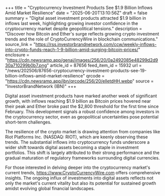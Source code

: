 +++
title = "Cryptocurrency Investment Products See $1.9 Billion Inflows Amid Market Resilience"
date = "2025-06-20T13:10:56Z"
draft = false
summary = "Digital asset investment products attracted $1.9 billion in inflows last week, highlighting growing investor confidence in the cryptocurrency market despite geopolitical tensions."
description = "Discover how Bitcoin and Ether's surge reflects growing crypto investment trends and the role of CryptoCurrencyWire in blockchain communications."
source_link = "https://rss.investorbrandnetwork.com/ccw/weekly-inflows-into-crypto-funds-reach-1-9-billion-amid-surging-bitcoin-prices/"
enclosure = "https://cdn.newsramp.app/genai/images/256/20/0a2492085e48299d2d930a710299b0b7.png"
article_id = 87656
feed_item_id = 15932
url = "/news/202506/87656-cryptocurrency-investment-products-see-19-billion-inflows-amid-market-resilience"
qrcode = "https://cdn.newsramp.app/ibn/qrcode/256/20/elletdHH.webp"
source = "InvestorBrandNetwork (IBN)"
+++

<p>Digital asset investment products have marked another week of significant growth, with inflows reaching $1.9 billion as Bitcoin prices hovered near their peak and Ether broke past the $2,800 threshold for the first time since February. This development signals a robust confidence among investors in the cryptocurrency sector, even as geopolitical uncertainties pose potential short-term challenges.</p><p>The resilience of the crypto market is drawing attention from companies like Riot Platforms Inc. (NASDAQ: RIOT), which are keenly observing these trends. The substantial inflows into cryptocurrency funds underscore a wider shift towards digital assets becoming a staple in investment portfolios. This shift is largely attributed to their strong performance and the gradual maturation of regulatory frameworks surrounding digital currencies.</p><p>For those interested in delving deeper into the cryptocurrency market's current trends, <a href="https://www.CryptoCurrencyWire.com" rel="nofollow" target="_blank">https://www.CryptoCurrencyWire.com</a> offers comprehensive insights. The ongoing influx of investments into digital assets reflects not only the market's current vitality but also its potential for sustained growth amidst evolving global financial landscapes.</p>